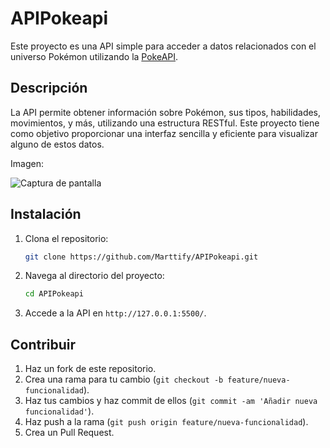 

# APIPokeapi

Este proyecto es una API simple para acceder a datos relacionados con el universo Pokémon utilizando la [PokeAPI](https://pokeapi.co/).

## Descripción

La API permite obtener información sobre Pokémon, sus tipos, habilidades, movimientos, y más, utilizando una estructura RESTful. Este proyecto tiene como objetivo proporcionar una interfaz sencilla y eficiente para visualizar alguno de estos datos.



Imagen:

![Captura de pantalla](https://github.com/user-attachments/assets/d0d239f3-f499-4b1d-89c4-4399bfc2728b)

## Instalación

1. Clona el repositorio:
   ```bash
   git clone https://github.com/Marttify/APIPokeapi.git
   ```

2. Navega al directorio del proyecto:
   ```bash
   cd APIPokeapi
   ```

5. Accede a la API en `http://127.0.0.1:5500/`.

## Contribuir

1. Haz un fork de este repositorio.
2. Crea una rama para tu cambio (`git checkout -b feature/nueva-funcionalidad`).
3. Haz tus cambios y haz commit de ellos (`git commit -am 'Añadir nueva funcionalidad'`).
4. Haz push a la rama (`git push origin feature/nueva-funcionalidad`).
5. Crea un Pull Request.
